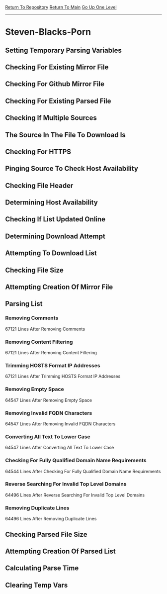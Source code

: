 [Return To Repository](https://github.com/deathbybandaid/piholeparser/)
[Return To Main](https://github.com/deathbybandaid/piholeparser/blob/master/RecentRunLogs/Mainlog.md)
[Go Up One Level](https://github.com/deathbybandaid/piholeparser/blob/master/RecentRunLogs/TopLevelScripts/30-Processing-Blacklists.md)
____________________________________
# Steven-Blacks-Porn
## Setting Temporary Parsing Variables
## Checking For Existing Mirror File
## Checking For Github Mirror File
## Checking For Existing Parsed File
## Checking If Multiple Sources
## The Source In The File To Download Is
## Checking For HTTPS
## Pinging Source To Check Host Availability
## Checking File Header
## Determining Host Availability
## Checking If List Updated Online
## Determining Download Attempt
## Attempting To Download List
## Checking File Size
## Attempting Creation Of Mirror File
## Parsing List
### Removing Comments
67121 Lines After Removing Comments
### Removing Content Filtering
67121 Lines After Removing Content Filtering
### Trimming HOSTS Format IP Addresses
67121 Lines After Trimming HOSTS Format IP Addresses
### Removing Empty Space
64547 Lines After Removing Empty Space
### Removing Invalid FQDN Characters
64547 Lines After Removing Invalid FQDN Characters
### Converting All Text To Lower Case
64547 Lines After Converting All Text To Lower Case
### Checking For Fully Qualified Domain Name Requirements
64544 Lines After Checking For Fully Qualified Domain Name Requirements
### Reverse Searching For Invalid Top Level Domains
64496 Lines After Reverse Searching For Invalid Top Level Domains
### Removing Duplicate Lines
64496 Lines After Removing Duplicate Lines
## Checking Parsed File Size
## Attempting Creation Of Parsed List
## Calculating Parse Time
## Clearing Temp Vars
